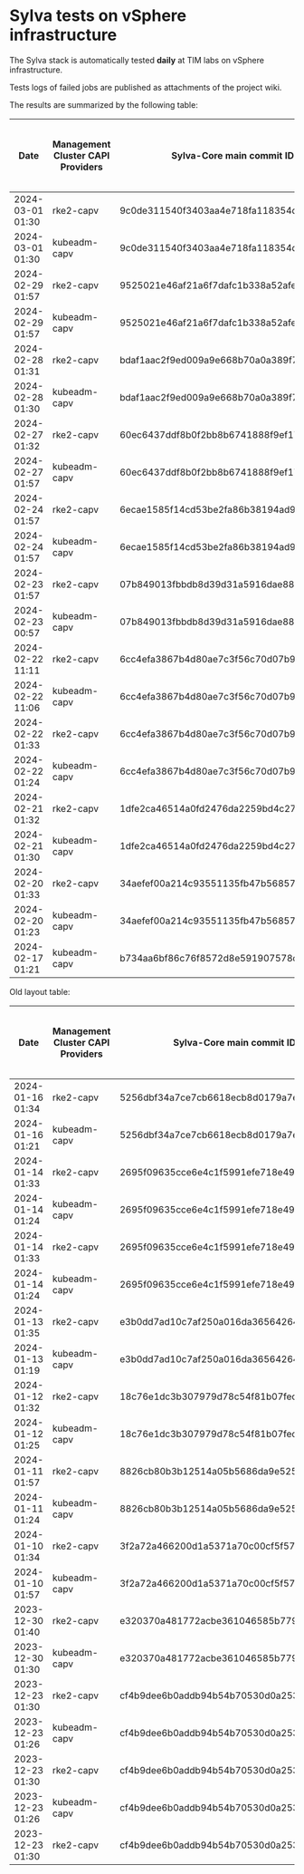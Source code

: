 # Sylva tests on vSphere infrastructure

The Sylva stack is automatically tested **daily** at TIM labs on vSphere infrastructure.

Tests logs of failed jobs are published as attachments of the project wiki.

The results are summarized by the following table:

| Date                      | Management Cluster CAPI Providers | Sylva-Core main commit ID        | Management cluster result                    | Workload cluster result              | Test logs (only for failed tests) |
|---------------------------|-----------------------------------|----------------------------------|----------------------------------------------|--------------------------------------|-----------------------------------|
|2024-03-01 01:30|rke2-capv|9c0de311540f3403aa4e718fa118354d9d4aff44|:x:|N/A|[link](https://gitlab.com/sylva-projects/sylva-core/-/wikis/uploads/4be085afc8ee1c96c862b760e8fd79b4/capv-logs.gz)|
|2024-03-01 01:30|kubeadm-capv|9c0de311540f3403aa4e718fa118354d9d4aff44|:x:|N/A|[link](https://gitlab.com/sylva-projects/sylva-core/-/wikis/uploads/4be085afc8ee1c96c862b760e8fd79b4/capv-logs.gz)|
|2024-02-29 01:57|rke2-capv|9525021e46af21a6f7dafc1b338a52afea50a0c9|:x:|N/A|[link](https://gitlab.com/sylva-projects/sylva-core/-/wikis/uploads/4044c26e869842d3cb0c7d329ef4b88a/capv-logs.gz)|
|2024-02-29 01:57|kubeadm-capv|9525021e46af21a6f7dafc1b338a52afea50a0c9|:x:|N/A|[link](https://gitlab.com/sylva-projects/sylva-core/-/wikis/uploads/4044c26e869842d3cb0c7d329ef4b88a/capv-logs.gz)|
|2024-02-28 01:31|rke2-capv|bdaf1aac2f9ed009a9e668b70a0a389f793b6f28|:white_check_mark:|:white_check_mark:||
|2024-02-28 01:30|kubeadm-capv|bdaf1aac2f9ed009a9e668b70a0a389f793b6f28|:white_check_mark:|:white_check_mark:||
|2024-02-27 01:32|rke2-capv|60ec6437ddf8b0f2bb8b6741888f9ef17c4d3da5|:x:|N/A|[link](https://gitlab.com/sylva-projects/sylva-core/-/wikis/uploads/59fb08f3e9a4e83c0ae67515ce11fac0/capv-logs.gz)|
|2024-02-27 01:57|kubeadm-capv|60ec6437ddf8b0f2bb8b6741888f9ef17c4d3da5|:x:|N/A|[link](https://gitlab.com/sylva-projects/sylva-core/-/wikis/uploads/59fb08f3e9a4e83c0ae67515ce11fac0/capv-logs.gz)|
|2024-02-24 01:57|rke2-capv|6ecae1585f14cd53be2fa86b38194ad9a636a33e|:x:|N/A|[link](https://gitlab.com/sylva-projects/sylva-core/-/wikis/uploads/efc20827cc017b59863a1e384c0f7c04/capv-logs.gz)|
|2024-02-24 01:57|kubeadm-capv|6ecae1585f14cd53be2fa86b38194ad9a636a33e|:x:|N/A|[link](https://gitlab.com/sylva-projects/sylva-core/-/wikis/uploads/efc20827cc017b59863a1e384c0f7c04/capv-logs.gz)|
|2024-02-23 01:57|rke2-capv|07b849013fbbdb8d39d31a5916dae88e52398de6|:x:|N/A|[link](https://gitlab.com/sylva-projects/sylva-core/-/wikis/uploads/46b7d3a1d1f962c131a98a1949c9c790/capv-logs.gz)|
|2024-02-23 00:57|kubeadm-capv|07b849013fbbdb8d39d31a5916dae88e52398de6|:x:|N/A|[link](https://gitlab.com/sylva-projects/sylva-core/-/wikis/uploads/46b7d3a1d1f962c131a98a1949c9c790/capv-logs.gz)|
|2024-02-22 11:11|rke2-capv|6cc4efa3867b4d80ae7c3f56c70d07b90cbae779|:white_check_mark:|:white_check_mark:||
|2024-02-22 11:06|kubeadm-capv|6cc4efa3867b4d80ae7c3f56c70d07b90cbae779|:white_check_mark:|:white_check_mark:||
|2024-02-22 01:33|rke2-capv|6cc4efa3867b4d80ae7c3f56c70d07b90cbae779|:x:|N/A|[link](https://gitlab.com/sylva-projects/sylva-core/-/wikis/uploads/7d96e31d8276263e6de7783e221f3971/capv-logs.gz)|
|2024-02-22 01:24|kubeadm-capv|6cc4efa3867b4d80ae7c3f56c70d07b90cbae779|:white_check_mark:|:white_check_mark:|[link](https://gitlab.com/sylva-projects/sylva-core/-/wikis/uploads/7d96e31d8276263e6de7783e221f3971/capv-logs.gz)|
|2024-02-21 01:32|rke2-capv|1dfe2ca46514a0fd2476da2259bd4c279897f282|:x:|N/A|[link](https://gitlab.com/sylva-projects/sylva-core/-/wikis/uploads/d162fdba5ca513c27f84ce0f8f35abe3/capv-logs.gz)|
|2024-02-21 01:30|kubeadm-capv|1dfe2ca46514a0fd2476da2259bd4c279897f282|:x:|N/A|[link](https://gitlab.com/sylva-projects/sylva-core/-/wikis/uploads/d162fdba5ca513c27f84ce0f8f35abe3/capv-logs.gz)|
|2024-02-20 01:33|rke2-capv|34aefef00a214c93551135fb47b56857b6deb5d0|:x:|N/A|[link](https://gitlab.com/sylva-projects/sylva-core/-/wikis/uploads/4c2ee47f28004dd9bb1dbd22679c7bdb/capv-logs.gz)|
|2024-02-20 01:23|kubeadm-capv|34aefef00a214c93551135fb47b56857b6deb5d0|:white_check_mark:|:white_check_mark:|[link](https://gitlab.com/sylva-projects/sylva-core/-/wikis/uploads/4c2ee47f28004dd9bb1dbd22679c7bdb/capv-logs.gz)|
|2024-02-17 01:21|kubeadm-capv|b734aa6bf86c76f8572d8e591907578c01e08dc8|:white_check_mark:|:white_check_mark:|[link](https://gitlab.com/sylva-projects/sylva-core/-/wikis/uploads/820206134d4faa4404092795d14ce0e6/capv-logs.gz)|

Old layout table:

| Date                      | Management Cluster CAPI Providers | Sylva-Core main commit ID        | Result                                       | Test logs (only for failed tests) |
|---------------------------|-----------------------------------|----------------------------------|----------------------------------------------|-----------------------------------|
|2024-01-16 01:34|rke2-capv|5256dbf34a7ce7cb6618ecb8d0179a7eae5fbd46|:white_check_mark: success||
|2024-01-16 01:21|kubeadm-capv|5256dbf34a7ce7cb6618ecb8d0179a7eae5fbd46|:white_check_mark: success||
|2024-01-14 01:33|rke2-capv|2695f09635cce6e4c1f5991efe718e497702f32b|:white_check_mark: success||
|2024-01-14 01:24|kubeadm-capv|2695f09635cce6e4c1f5991efe718e497702f32b|:white_check_mark: success||
|2024-01-14 01:33|rke2-capv|2695f09635cce6e4c1f5991efe718e497702f32b|:white_check_mark: success||
|2024-01-14 01:24|kubeadm-capv|2695f09635cce6e4c1f5991efe718e497702f32b|:white_check_mark: success||
|2024-01-13 01:35|rke2-capv|e3b0dd7ad10c7af250a016da36564264287586bf|:white_check_mark: success||
|2024-01-13 01:19|kubeadm-capv|e3b0dd7ad10c7af250a016da36564264287586bf|:white_check_mark: success||
|2024-01-12 01:32|rke2-capv|18c76e1dc3b307979d78c54f81b07fec0d80d511|:white_check_mark: success||
|2024-01-12 01:25|kubeadm-capv|18c76e1dc3b307979d78c54f81b07fec0d80d511|:white_check_mark: success||
|2024-01-11 01:57|rke2-capv|8826cb80b3b12514a05b5686da9e52505c577704|:x: failed|[link](https://gitlab.com/sylva-projects/sylva-core/-/wikis/uploads/f8332c73b645753fb674c6ec8d7eeabf/capv-logs.gz)|
|2024-01-11 01:24|kubeadm-capv|8826cb80b3b12514a05b5686da9e52505c577704|:white_check_mark: success||
|2024-01-10 01:34|rke2-capv|3f2a72a466200d1a5371a70c00cf5f57d35b73fe|:white_check_mark: success||
|2024-01-10 01:57|kubeadm-capv|3f2a72a466200d1a5371a70c00cf5f57d35b73fe|:x: failed|[link](https://gitlab.com/sylva-projects/sylva-core/-/wikis/uploads/8138bd7fc116d62d656f66aab4c677ac/capv-logs.gz)|
|2023-12-30 01:40|rke2-capv|e320370a481772acbe361046585b779bc4c772fe|:x: failed|[link](https://gitlab.com/sylva-projects/sylva-core/-/wikis/uploads/17d4ffbdc8036903ad000196987782ea/capv-logs.gz)|
|2023-12-30 01:30|kubeadm-capv|e320370a481772acbe361046585b779bc4c772fe|:x: failed|[link](https://gitlab.com/sylva-projects/sylva-core/-/wikis/uploads/17d4ffbdc8036903ad000196987782ea/capv-logs.gz)|
|2023-12-23 01:30|rke2-capv|cf4b9dee6b0addb94b54b70530d0a25365ba937e|:x: failed|[link](https://gitlab.com/sylva-projects/sylva-core/-/wikis/uploads/758ab1ecc725e797a06261c62cc77788/capv-logs.gz)|
|2023-12-23 01:26|kubeadm-capv|cf4b9dee6b0addb94b54b70530d0a25365ba937e|:white_check_mark: success||
|2023-12-23 01:30|rke2-capv|cf4b9dee6b0addb94b54b70530d0a25365ba937e|:x: failed|[link](https://gitlab.com/sylva-projects/sylva-core/-/wikis/uploads/d3bb7c8c3be36d81a9f9930f81189f56/capv-logs.gz)|
|2023-12-23 01:26|kubeadm-capv|cf4b9dee6b0addb94b54b70530d0a25365ba937e|:white_check_mark: success||
|2023-12-23 01:30|rke2-capv|cf4b9dee6b0addb94b54b70530d0a25365ba937e|:x: failed|[link](https://gitlab.com/sylva-projects/sylva-core/-/wikis/uploads/6e58c059b348d378ad25155a7f3ed1c8/capv-logs.gz)|


